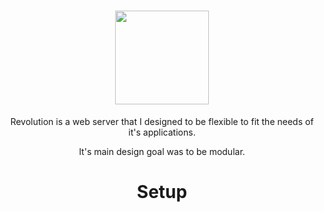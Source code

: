 <h1 align="center">
  <img height="150" src="http://ethanus.ml/images/Revolution.png">
</h1>
<p align="center">Revolution is a web server that I designed to be flexible to fit the needs of it's applications.</p>
<p align="center">It's main design goal was to be modular.</p>
<h1 align="center">
  Setup
</h1>
